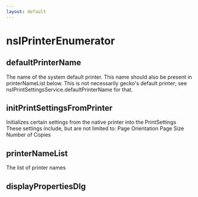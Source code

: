```yaml
---
layout: default
---
```


# nsIPrinterEnumerator #

## defaultPrinterName ##

The name of the system default printer. This name should also be
present in printerNameList below. This is not necessarily gecko's
default printer; see nsIPrintSettingsService.defaultPrinterName
for that.


## initPrintSettingsFromPrinter ##

Initializes certain settings from the native printer into the PrintSettings
These settings include, but are not limited to:
  Page Orientation
  Page Size
  Number of Copies


## printerNameList ##

The list of printer names


## displayPropertiesDlg ##

